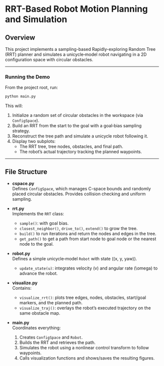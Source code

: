# RRT-Based Robot Motion Planning and Simulation

## Overview

This project implements a sampling-based Rapidly-exploring Random Tree (RRT) planner and simulates a unicycle‐model robot navigating in a 2D configuration space with circular obstacles.

---

### Running the Demo

From the project root, run:

```bash
python main.py
```

This will:

1. Initialize a random set of circular obstacles in the workspace (via `ConfigSpace`).
2. Build an RRT from the start to the goal with a goal‐bias sampling strategy.
3. Reconstruct the tree path and simulate a unicycle robot following it.
4. Display two subplots:
   - The RRT tree, tree nodes, obstacles, and final path.
   - The robot’s actual trajectory tracking the planned waypoints.

---

## File Structure

- **cspace.py**  
  Defines `ConfigSpace`, which manages C-space bounds and randomly placed circular obstacles. Provides collision checking and uniform sampling.

- **rrt.py**  
  Implements the `RRT` class:  
  - `sample()`: with goal bias.  
  - `closest_neighbor()`, `drive_to()`, `extend()` to grow the tree.  
  - `build()` to run iterations and return the nodes and edges in the tree.  
  - `get_path()` to get a path from start node to goal node or the nearest node to the goal.

- **robot.py**  
  Defines a simple unicycle‐model `Robot` with state \((x, y, yaw)\).  
  - `update_state(u)`: integrates velocity \(v\) and angular rate \(\omega\) to advance the robot.

- **visualize.py**  
  Contains:
  - `visualize_rrt()`: plots tree edges, nodes, obstacles, start/goal markers, and the planned path.
  - `visualize_traj()`: overlays the robot’s executed trajectory on the same obstacle map.

- **main.py**  
  Coordinates everything:  
  1. Creates `ConfigSpace` and `Robot`.  
  2. Builds the RRT and retrieves the path.  
  3. Simulates the robot using a nonlinear control transform to follow waypoints.  
  4. Calls visualization functions and shows/saves the resulting figures.
